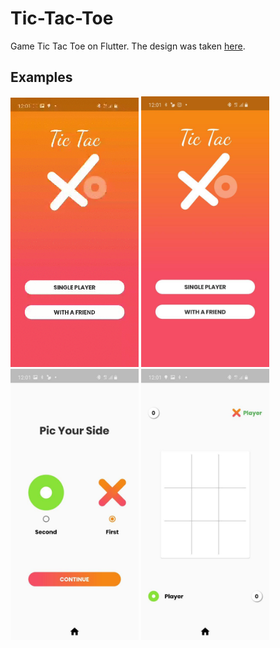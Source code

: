 # Tic-Tac-Toe

Game Tic Tac Toe on Flutter. The design was taken [here](https://flutterawesome.com/tic-tac-toe-game-built-with-flutter/).

## Examples 

<p>
    <img width="205px" alt="Example" src="https://raw.githubusercontent.com/Goraerushenko/Tic-Tac-Toe/master/screenshots/gameProcess.gif"/>
    <img width="205px" alt="Example" src="https://raw.githubusercontent.com/Goraerushenko/Tic-Tac-Toe/master/screenshots/firstPage.jpg"/>
    <img width="205px" alt="Example" src="https://raw.githubusercontent.com/Goraerushenko/Tic-Tac-Toe/master/screenshots/choosePage.jpg"/>
    <img width="205px" alt="Example" src="https://raw.githubusercontent.com/Goraerushenko/Tic-Tac-Toe/master/screenshots/gamePage.jpg"/>
</p>

